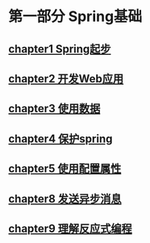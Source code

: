 # 第一部分 Spring基础
## [chapter1 Spring起步](https://github.com/Lance-Mai/ReadingNotes/blob/main/Spring/notes/%E7%AC%AC%E4%B8%80%E9%83%A8%E5%88%86%20Spring%E5%9F%BA%E7%A1%80/chapter1_Spring%E8%B5%B7%E6%AD%A5.md)
## [chapter2 开发Web应用](https://github.com/Lance-Mai/ReadingNotes/blob/main/Spring/notes/%E7%AC%AC%E4%B8%80%E9%83%A8%E5%88%86%20Spring%E5%9F%BA%E7%A1%80/chapter2_%E5%BC%80%E5%8F%91Web%E5%BA%94%E7%94%A8.md)
## [chapter3 使用数据](https://github.com/Lance-Mai/ReadingNotes/blob/main/Spring/notes/%E7%AC%AC%E4%B8%80%E9%83%A8%E5%88%86%20Spring%E5%9F%BA%E7%A1%80/chapter3_%E4%BD%BF%E7%94%A8%E6%95%B0%E6%8D%AE.md)
## [chapter4 保护spring](https://github.com/Lance-Mai/ReadingNotes/blob/main/Spring/notes/%E7%AC%AC%E4%B8%80%E9%83%A8%E5%88%86%20Spring%E5%9F%BA%E7%A1%80/chapter4_%E4%BF%9D%E6%8A%A4Spring.md)
## [chapter5 使用配置属性](https://github.com/Lance-Mai/ReadingNotes/blob/main/Spring/notes/%E7%AC%AC%E4%B8%80%E9%83%A8%E5%88%86%20Spring%E5%9F%BA%E7%A1%80/chapter5_%E4%BD%BF%E7%94%A8%E9%85%8D%E7%BD%AE%E5%B1%9E%E6%80%A7.md)
## [chapter8 发送异步消息](https://github.com/Lance-Mai/ReadingNotes/blob/main/Spring/notes/%E7%AC%AC%E4%B8%80%E9%83%A8%E5%88%86%20Spring%E5%9F%BA%E7%A1%80/chapter8_%E5%8F%91%E9%80%81%E5%BC%82%E6%AD%A5%E6%B6%88%E6%81%AF.md)
## [chapter9 理解反应式编程](https://github.com/Lance-Mai/ReadingNotes/blob/main/Spring/notes/%E7%AC%AC%E4%B8%80%E9%83%A8%E5%88%86%20Spring%E5%9F%BA%E7%A1%80/chapter9_%E7%90%86%E8%A7%A3%E5%8F%8D%E5%BA%94%E5%BC%8F%E7%BC%96%E7%A8%8B.md)
